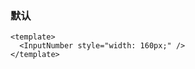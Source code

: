### 默认

<!--start-code-->

```vue
<template>
  <InputNumber style="width: 160px;" />
</template>
```

<!--end-code-->
